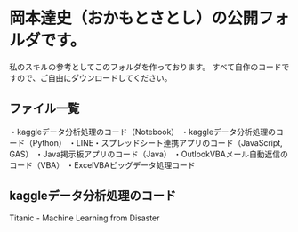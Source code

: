 # 岡本達史（おかもとさとし）の公開フォルダです。
私のスキルの参考としてこのフォルダを作っております。
すべて自作のコードですので、ご自由にダウンロードしてください。

## ファイル一覧
・kaggleデータ分析処理のコード（Notebook）
・kaggleデータ分析処理のコード（Python）
・LINE・スプレッドシート連携アプリのコード（JavaScript, GAS）
・Java掲示板アプリのコード（Java）
・OutlookVBAメール自動返信のコード（VBA）
・ExcelVBAビッグデータ処理コード

## kaggleデータ分析処理のコード
Titanic - Machine Learning from Disaster
